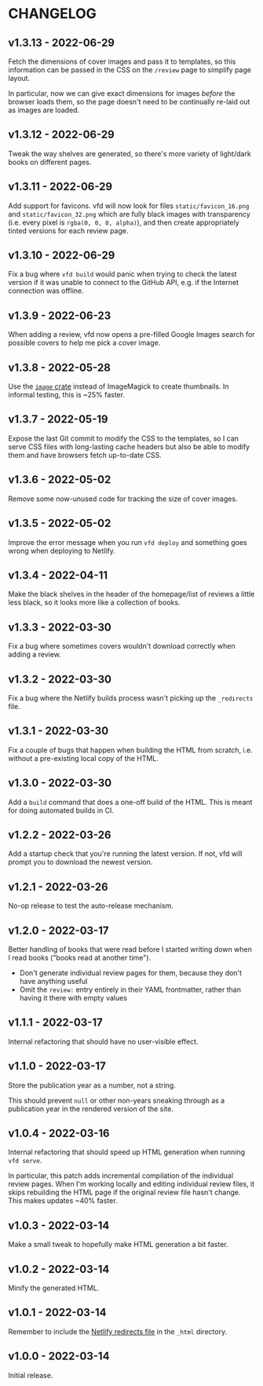 # CHANGELOG

## v1.3.13 - 2022-06-29

Fetch the dimensions of cover images and pass it to templates, so this information can be passed in the CSS on the `/review` page to simplify page layout.

In particular, now we can give exact dimensions for images *before* the browser loads them, so the page doesn't need to be continually re-laid out as images are loaded.

## v1.3.12 - 2022-06-29

Tweak the way shelves are generated, so there's more variety of light/dark books on different pages.

## v1.3.11 - 2022-06-29

Add support for favicons.  vfd will now look for files `static/favicon_16.png` and `static/favicon_32.png` which are fully black images with transparency (i.e. every pixel is `rgba(0, 0, 0, alpha)`), and then create appropriately tinted versions for each review page.

## v1.3.10 - 2022-06-29

Fix a bug where `vfd build` would panic when trying to check the latest version if it was unable to connect to the GitHub API, e.g. if the Internet connection was offline.

## v1.3.9 - 2022-06-23

When adding a review, vfd now opens a pre-filled Google Images search for possible covers to help me pick a cover image.

## v1.3.8 - 2022-05-28

Use the [`image` crate](https://crates.io/crates/image) instead of ImageMagick to create thumbnails. In informal testing, this is ~25% faster.

## v1.3.7 - 2022-05-19

Expose the last Git commit to modify the CSS to the templates, so I can serve CSS files with long-lasting cache headers but also be able to modify them and have browsers fetch up-to-date CSS.

## v1.3.6 - 2022-05-02

Remove some now-unused code for tracking the size of cover images.

## v1.3.5 - 2022-05-02

Improve the error message when you run `vfd deploy` and something goes wrong when deploying to Netlify.

## v1.3.4 - 2022-04-11

Make the black shelves in the header of the homepage/list of reviews a little less black, so it looks more like a collection of books.

## v1.3.3 - 2022-03-30

Fix a bug where sometimes covers wouldn't download correctly when adding a review.

## v1.3.2 - 2022-03-30

Fix a bug where the Netlify builds process wasn't picking up the `_redirects` file.

## v1.3.1 - 2022-03-30

Fix a couple of bugs that happen when building the HTML from scratch, i.e. without a pre-existing local copy of the HTML.

## v1.3.0 - 2022-03-30

Add a `build` command that does a one-off build of the HTML.
This is meant for doing automated builds in CI.

## v1.2.2 - 2022-03-26

Add a startup check that you're running the latest version.
If not, vfd will prompt you to download the newest version.

## v1.2.1 - 2022-03-26

No-op release to test the auto-release mechanism.

## v1.2.0 - 2022-03-17

Better handling of books that were read before I started writing down when I read books ("books read at another time").

-  Don't generate individual review pages for them, because they don't have anything useful
-  Omit the `review:` entry entirely in their YAML frontmatter, rather than having it there with empty values

## v1.1.1 - 2022-03-17

Internal refactoring that should have no user-visible effect.

## v1.1.0 - 2022-03-17

Store the publication year as a number, not a string.

This should prevent `null` or other non-years sneaking through as a publication year in the rendered version of the site.

## v1.0.4 - 2022-03-16

Internal refactoring that should speed up HTML generation when running `vfd serve`.

In particular, this patch adds incremental compilation of the individual review pages.
When I'm working locally and editing individual review files, it skips rebuilding the HTML page if the original review file hasn't change.
This makes updates ~40% faster.

## v1.0.3 - 2022-03-14

Make a small tweak to hopefully make HTML generation a bit faster.

## v1.0.2 - 2022-03-14

Minify the generated HTML.

## v1.0.1 - 2022-03-14

Remember to include the [Netlify redirects file](https://docs.netlify.com/routing/redirects/) in the `_html` directory.

## v1.0.0 - 2022-03-14

Initial release.
